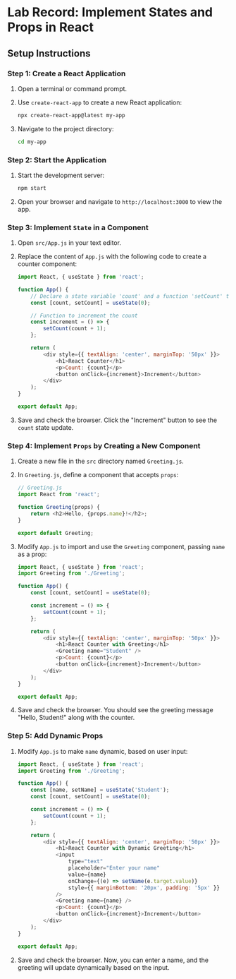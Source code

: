 # Lab Record: Implement States and Props in React

## Setup Instructions

### Step 1: Create a React Application

1. Open a terminal or command prompt.
2. Use `create-react-app` to create a new React application:

   ```bash
   npx create-react-app@latest my-app
   ```

3. Navigate to the project directory:

   ```bash
   cd my-app
   ```

### Step 2: Start the Application

1. Start the development server:

   ```bash
   npm start
   ```

2. Open your browser and navigate to `http://localhost:3000` to view the app.

### Step 3: Implement `State` in a Component

1. Open `src/App.js` in your text editor.
2. Replace the content of `App.js` with the following code to create a counter component:

   ```javascript
   import React, { useState } from 'react';

   function App() {
       // Declare a state variable 'count' and a function 'setCount' to update it
       const [count, setCount] = useState(0);

       // Function to increment the count
       const increment = () => {
           setCount(count + 1);
       };

       return (
           <div style={{ textAlign: 'center', marginTop: '50px' }}>
               <h1>React Counter</h1>
               <p>Count: {count}</p>
               <button onClick={increment}>Increment</button>
           </div>
       );
   }

   export default App;
   ```

3. Save and check the browser. Click the "Increment" button to see the `count` state update.

### Step 4: Implement `Props` by Creating a New Component

1. Create a new file in the `src` directory named `Greeting.js`.
2. In `Greeting.js`, define a component that accepts `props`:

   ```javascript
   // Greeting.js
   import React from 'react';

   function Greeting(props) {
       return <h2>Hello, {props.name}!</h2>;
   }

   export default Greeting;
   ```

3. Modify `App.js` to import and use the `Greeting` component, passing `name` as a prop:

   ```javascript
   import React, { useState } from 'react';
   import Greeting from './Greeting';

   function App() {
       const [count, setCount] = useState(0);

       const increment = () => {
           setCount(count + 1);
       };

       return (
           <div style={{ textAlign: 'center', marginTop: '50px' }}>
               <h1>React Counter with Greeting</h1>
               <Greeting name="Student" />
               <p>Count: {count}</p>
               <button onClick={increment}>Increment</button>
           </div>
       );
   }

   export default App;
   ```

4. Save and check the browser. You should see the greeting message "Hello, Student!" along with the counter.

### Step 5: Add Dynamic Props

1. Modify `App.js` to make `name` dynamic, based on user input:

   ```javascript
   import React, { useState } from 'react';
   import Greeting from './Greeting';

   function App() {
       const [name, setName] = useState('Student');
       const [count, setCount] = useState(0);

       const increment = () => {
           setCount(count + 1);
       };

       return (
           <div style={{ textAlign: 'center', marginTop: '50px' }}>
               <h1>React Counter with Dynamic Greeting</h1>
               <input
                   type="text"
                   placeholder="Enter your name"
                   value={name}
                   onChange={(e) => setName(e.target.value)}
                   style={{ marginBottom: '20px', padding: '5px' }}
               />
               <Greeting name={name} />
               <p>Count: {count}</p>
               <button onClick={increment}>Increment</button>
           </div>
       );
   }

   export default App;
   ```

2. Save and check the browser. Now, you can enter a name, and the greeting will update dynamically based on the input.
